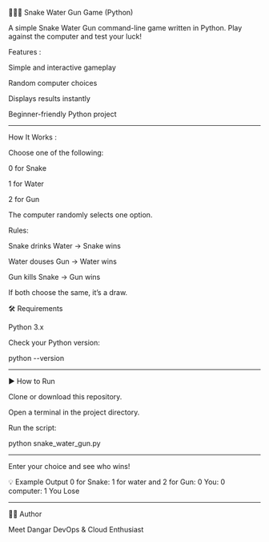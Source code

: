 🐍💧🔫 Snake Water Gun Game (Python)

A simple Snake Water Gun command-line game written in Python.
Play against the computer and test your luck!

Features : 

Simple and interactive gameplay

Random computer choices

Displays results instantly

Beginner-friendly Python project

--------------------------------------------------------------------------------------------------------------------------------------------------------------------

How It Works : 

Choose one of the following:

0 for Snake

1 for Water

2 for Gun

The computer randomly selects one option.

Rules:

Snake drinks Water → Snake wins

Water douses Gun → Water wins

Gun kills Snake → Gun wins

If both choose the same, it’s a draw.

🛠️ Requirements

Python 3.x

Check your Python version:

python --version

--------------------------------------------------------------------------------------------------------------------------------------------------------------------

▶️ How to Run

Clone or download this repository.

Open a terminal in the project directory.

Run the script:

python snake_water_gun.py

--------------------------------------------------------------------------------------------------------------------------------------------------------------------

Enter your choice and see who wins!

💡 Example Output
0 for Snake: 1 for water and 2 for Gun:
0
You: 0
computer: 1
You Lose

--------------------------------------------------------------------------------------------------------------------------------------------------------------------

👨‍💻 Author

Meet Dangar
DevOps & Cloud Enthusiast
